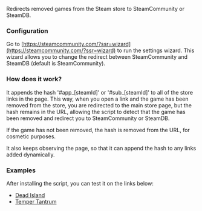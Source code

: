 Redirects removed games from the Steam store to SteamCommunity or SteamDB.

### Configuration

Go to [https://steamcommunity.com/?ssr=wizard](https://steamcommunity.com/?ssr=wizard) to run the settings wizard. This wizard allows you to change the redirect between SteamCommunity and SteamDB (default is SteamCommunity).

### How does it work?

It appends the hash '#app\_[steamId]' or '#sub\_[steamId]' to all of the store links in the page. This way, when you open a link and the game has been removed from the store, you are redirected to the main store page, but the hash remains in the URL, allowing the script to detect that the game has been removed and redirect you to SteamCommunity or SteamDB.

If the game has not been removed, the hash is removed from the URL, for cosmetic purposes.

It also keeps observing the page, so that it can append the hash to any links added dynamically.

### Examples

After installing the script, you can test it on the links below:

- [Dead Island](http://store.steampowered.com/app/91310)
- [Temper Tantrum](http://store.steampowered.com/app/373110)
